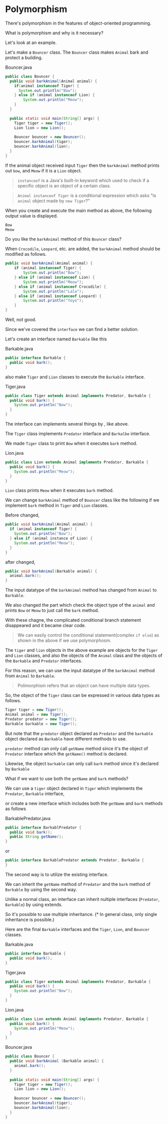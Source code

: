 # Polymorphism

There's polymorphism in the features of object-oriented programming.

What is polymorphism and why is it necessary?

Let's look at an example.

Let's make a ```Bouncer``` class. The ```Bouncer``` class makes ```Animal``` bark and protect a building.

Bouncer.java
```java
public class Bouncer {
  public void barkAnimal(Animal animal) {
    if(animal instanceof Tiger) {
      System.out.println("Bow");
    } else if (animal instanceof Lion) {
        System.out.println("Meow");
    }
  }
  
  public static void main(String[] args) {
    Tiger tiger = new Tiger();
    Lion lion = new Lion();
    
    Bouncer bouncer = new Bouncer();
    bouncer.barkAnimal(tiger);
    bouncer.barkAnimal(lion);
  }
}
```

If the animal object received input ```Tiger``` then the ```barkAnimal``` method prints out ```bow```, and ```Meow``` if it is a ```Lion``` object.

> ```instanceof``` is a Java's built-in keyword which used to check if a specific object is an object of a certain class.

> ```Animal instanceof Tiger``` is a conditional expression which asks "Is ```animal``` object made by ```new Tiger```?"

When you create and execute the main method as above, the following output value is displayed.

```java
Bow
Meow
```

Do you like the ```barkAnimal``` method of this ```Bouncer``` class?

When ```Crocodile```, ```Leopard```, etc. are added, the ```barkAnimal``` method should be modified as follows.

```java
public void barkAnimal(Animal animal) {
    if (animal instanceof Tiger) {
        System.out.println("Bow");
    } else if (animal instanceof Lion) {
        System.out.println("Meow");
    } else if (animal instanceof Crocodile) {
        System.out.println("Lala");
    } else if (animal instanceof Leopard) {
        System.out.println("Yoyo");
    }
}
```

Well, not good.

Since we've covered the ```interface``` we can find a better solution.

Let's create an interface named ```Barkable``` like this

Barkable.java

```java
public interface Barkable {
  public void bark();
}
```
also make ```Tiger``` and ```Lion``` classes to execute the ```Barkable``` interface.

Tiger.java
```java
public class Tiger extends Animal implements Predator, Barkable {
  public void bark() {
    System.out.println("Bow");
  }
}
```

The interface can implements several things by , like above.

The ```Tiger``` class implements ```Predator``` interface and ```Barkalbe``` interface.

We made ```Tiger``` class to print ```Bow``` when it executes ```bark``` method.

Lion.java
```java
public class Lion extends Animal implements Predator, Barkable {
  public void bark() {
    System.out.println("Meow");
  }
}
```

```Lion``` class prints ```Meow``` when it executes ```bark``` method.

We can change ```barkAnimal``` method of ```Bouncer``` class like the following if we implement ```bark``` method in ```Tiger``` and ```Lion``` classes.

Before changed,

```java
public void barkAnimal(Animal animal) {
  if (animal instanceof Tiger) {
    System.out.println("Bow");
  } else if (animal instance of Lion) {
    System.out.println("Meow");
  }
}
```
after changed,

```java
public void barkAnimal(Barkable animal) {
  animal.bark();
}
```

The input datatype of the ```barkAnimal``` method has changed from ```Animal``` to ```Barkable```.

We also changed the part which check the object type of the ```animal``` and prints ```Bow``` or ```Meow``` to just call the ```bark``` method.

With these chagne, the complicated conditional branch statement disappeared and it became clear code.

> We can easily control the conditional statement(complex ```if else```) as shown in the above if we use polymorphosm.

The ```tiger``` and ```lion``` objects in the above example are objects for the ```Tiger``` and ```Lion``` classes, and also the objects of the ```Animal``` class and the objects of the ```Barkable``` and ```Predator``` interfaces.

For this reason, we can use the input datatype of the ```barkAnimal``` method from ```Animal``` to ```Barkable```.

> Polimorphism refers that an object can have multiple data types.

So, the object of the ```Tiger``` class can be expressed in various data types as follows.

```java
Tiger tiger = new Tiger();
Animal animal = new Tiger();
Predator predator = new Tiger();
Barkable barkable = new Tiger();
```

But note that the ```predator``` object declared as ```Predator``` and the ```barkable``` object declared as ```Barkable``` have different methods to use.

```predator``` method can only call ```getName``` method since it's the object of ```Predator``` interface which the ```getName()``` method is declared.

Likewise, the object ```barkable``` can only call ```bark``` method since it's declared by ```Barkable```

What if we want to use both the ```getName``` and ```bark``` methods?

We can use a ```tiger``` object declared in ```Tiger``` which implements the ```Predator```, ```Barkable``` interface, 

or create a new interface which includes both the ```getName``` and ```bark``` methods as follows


BarkablePredator.java
```java
public interface BarkablPredator {
  public void bark();
  public String getName();
}
```
or
```java
public interface BarkablePredator extends Predator, Barkable {
}
```
The second way is to utilize the existing interface.

We can inherit the ```getName``` method of ```Predator``` and the ```bark``` method of ```Barkable``` by using the second way.

Unlike a normal class, an interface can inherit nultiple interfaces (```Predator```, ```Barkable```) by using extends.

So it's possible to use multiple inheritance. 
(* In general class, only single inheritance is possible.)


Here are the final ```Barkable``` interfaces and the ```Tiger```, ```Lion```, and ```Bouncer``` classes.

Barkable.java
```java
public interface Barkable {
  public void bark();
}
```
Tiger.java
```java
public class Tiger extends Animal implements Predator, Barkable {
  public void bark() {
    System.out.println("Bow");
  }
}
```
Lion.java
```java
public class Lion extends Animal implements Predator, Barkable {
  public void bark() {
    System.out.println("Meow");
  }
}
```
Bouncer.java
```java
public class Bouncer {
  public void barkAnimal (Barkable animal) {
    animal.bark();
  }
  
  public static void main(String[] args) {
    Tiger tiger = new Tiger();
    Lion lion = new Lion();
    
    Bouncer bouncer = new Bouncer();
    bouncer.barkAnimal(tiger);
    bouncer.barkAnimal(lion);
  }
}
```

